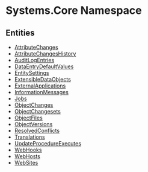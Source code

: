 ﻿---
uid: Systems.Core
---
# Systems.Core Namespace

## Entities
- [AttributeChanges](Systems.Core.AttributeChanges.md)  
- [AttributeChangesHistory](Systems.Core.AttributeChangesHistory.md)  
- [AuditLogEntries](Systems.Core.AuditLogEntries.md)  
- [DataEntryDefaultValues](Systems.Core.DataEntryDefaultValues.md)  
- [EntitySettings](Systems.Core.EntitySettings.md)  
- [ExtensibleDataObjects](Systems.Core.ExtensibleDataObjects.md)  
- [ExternalApplications](Systems.Core.ExternalApplications.md)  
- [InformationMessages](Systems.Core.InformationMessages.md)  
- [Jobs](Systems.Core.Jobs.md)  
- [ObjectChanges](Systems.Core.ObjectChanges.md)  
- [ObjectChangesets](Systems.Core.ObjectChangesets.md)  
- [ObjectFiles](Systems.Core.ObjectFiles.md)  
- [ObjectVersions](Systems.Core.ObjectVersions.md)  
- [ResolvedConflicts](Systems.Core.ResolvedConflicts.md)  
- [Translations](Systems.Core.Translations.md)  
- [UpdateProcedureExecutes](Systems.Core.UpdateProcedureExecutes.md)  
- [WebHooks](Systems.Core.WebHooks.md)  
- [WebHosts](Systems.Core.WebHosts.md)  
- [WebSites](Systems.Core.WebSites.md)  

